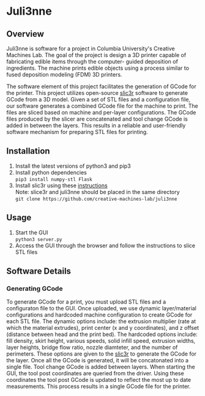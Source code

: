 # Juli3nne
## Overview
Juli3nne is software for a project in Columbia University's Creative Machines Lab. The goal of the project is design a 3D printer capable of fabricating edible items through the computer-
guided deposition of ingredients. The machine prints edible objects using a process similar to fused deposition modeling (FDM) 3D printers. 

The software element of this project facilitates the generation of GCode for the printer. This project utilizes open-source [slic3r](https://github.com/slic3r/Slic3r) software to generate GCode from a 3D model. Given a set of STL files and a configuration
file, our software generates a combined GCode file for the machine to print.
The files are sliced based on machine and per-layer configurations. The
GCode files produced by the slicer are concatenated and tool change GCode
is added in between the layers. This results in a reliable and user-friendly
software mechanism for preparing STL files for printing.

## Installation 
1. Install the latest versions of python3 and pip3
2. Install python dependencies \
`pip3 install numpy-stl Flask`
3. Install slic3r using these [instructions](https://github.com/slic3r/Slic3r#how-to-install) \
Note: slice3r and juli3nne should be placed in the same directory \
`git clone https://github.com/creative-machines-lab/juli3nne`
## Usage
1. Start the GUI \
`python3 server.py`
2. Access the GUI through the browser and follow the instructions to slice STL files

## Software Details
### Generating GCode
To generate GCode for a print, you must upload STL files and a configuraton file to the GUI. Once uploaded, we use dynamic layer/material configurations and hardcoded machine configuration to create GCode for each STL file. The dynamic options include: the extrusion multiplier (rate at which the material extrudes), print center (x and y coordinates), and z offset (distance between head and the print bed). The hardcoded options include: fill density, skirt height, various speeds, solid infill speed, extrusion widths, layer heights, bridge flow ratio, nozzle diamteter, and the number of perimeters. These options are given to the [slic3r](https://github.com/slic3r/Slic3r) to generate the GCode for the layer. Once all the GCode is generated, it will be concatonated into a single file. Tool change GCode is added between layers. When starting the GUI, the tool post coordinates are queried from the driver. Using these coordinates the tool post GCode is updated to reflect the most up to date measurements. This process results in a single GCode file for the printer. 
